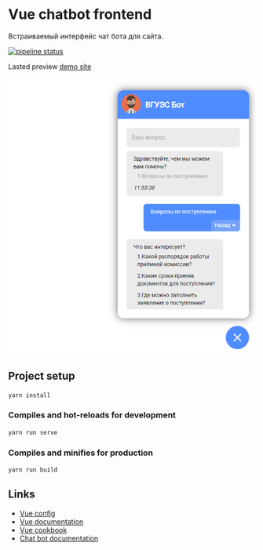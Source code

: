 # Vue chatbot frontend

Встраиваемый интерфейс чат бота для сайта.

[![pipeline status](https://git.frogling.com/vvsu-chat-bot/vue-chatbot/badges/master/pipeline.svg)](https://git.frogling.com/vvsu-chat-bot/vue-chatbot/-/commits/master)

Lasted preview [demo site](http://gentlememes.s.frogling.com/vvsu-chat-bot/vue-chatbot/)

![chatbot screen](doc/chatbot_scr.png)

## Project setup

```bash
yarn install
```

### Compiles and hot-reloads for development

```bash
yarn run serve
```

### Compiles and minifies for production

```bash
yarn run build
```

## Links

* [Vue config](https://cli.vuejs.org/config/)
* [Vue documentation](https://vuejs.org/v2/guide/)
* [Vue cookbook](https://vuejs.org/v2/cookbook/)
* [Chat bot documentation](http://vvsubotapi.t.frogling.com/doc/)
